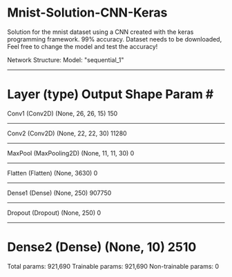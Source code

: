 # Mnist-Solution-CNN-Keras
Solution for the mnist dataset using a CNN created with the keras programming framework. 99% accuracy.
Dataset needs to be downloaded,
Feel free to change the model and test the accuracy!

Network Structure:
Model: "sequential_1"
_________________________________________________________________
Layer (type)                 Output Shape              Param #   
=================================================================
Conv1 (Conv2D)               (None, 26, 26, 15)        150       
_________________________________________________________________
Conv2 (Conv2D)               (None, 22, 22, 30)        11280     
_________________________________________________________________
MaxPool (MaxPooling2D)       (None, 11, 11, 30)        0         
_________________________________________________________________
Flatten (Flatten)            (None, 3630)              0         
_________________________________________________________________
Dense1 (Dense)               (None, 250)               907750    
_________________________________________________________________
Dropout (Dropout)            (None, 250)               0         
_________________________________________________________________
Dense2 (Dense)               (None, 10)                2510      
=================================================================
Total params: 921,690
Trainable params: 921,690
Non-trainable params: 0

